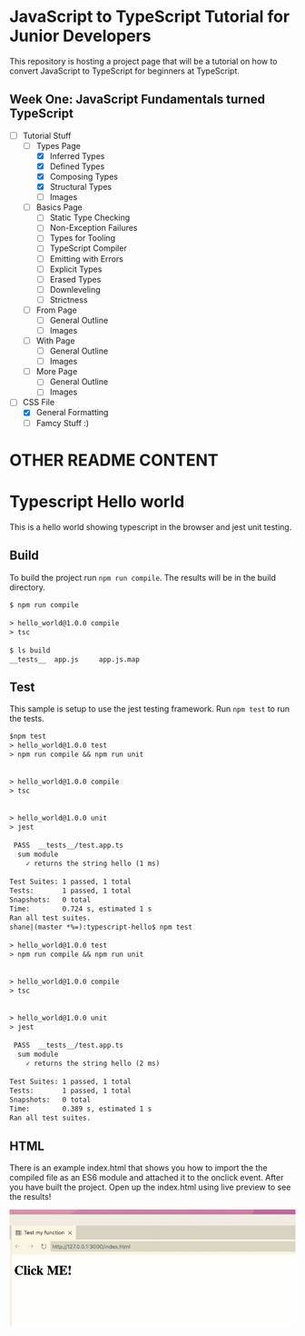 # JavaScript to TypeScript Tutorial for Junior Developers
This repository is hosting a project page that will be a tutorial on how to convert JavaScript to TypeScript for beginners at TypeScript.
## Week One: JavaScript Fundamentals turned TypeScript
- [ ] Tutorial Stuff
  - [ ] Types Page
    - [x] Inferred Types
    - [x] Defined Types
    - [x] Composing Types
    - [x] Structural Types
    - [ ] Images
  - [ ] Basics Page
    - [ ] Static Type Checking
    - [ ] Non-Exception Failures
    - [ ] Types for Tooling
    - [ ] TypeScript Compiler
    - [ ] Emitting with Errors
    - [ ] Explicit Types
    - [ ] Erased Types
    - [ ] Downleveling
    - [ ] Strictness
  - [ ] From Page
    - [ ] General Outline
    - [ ] Images
  - [ ] With Page
    - [ ] General Outline
    - [ ] Images
  - [ ] More Page
    - [ ] General Outline
    - [ ] Images
- [ ] CSS File
  - [x] General Formatting
  - [ ] Famcy Stuff :)
 
# OTHER README CONTENT

# Typescript Hello world

This is a hello world showing typescript in the browser and jest unit testing.

## Build

To build the project run `npm run compile`. The results will be in the build
directory.

```
$ npm run compile

> hello_world@1.0.0 compile
> tsc

$ ls build
__tests__  app.js     app.js.map
```

## Test

This sample is setup to use the jest testing framework. Run `npm test` to run
the tests.

```
$npm test
> hello_world@1.0.0 test
> npm run compile && npm run unit


> hello_world@1.0.0 compile
> tsc


> hello_world@1.0.0 unit
> jest

 PASS  __tests__/test.app.ts
  sum module
    ✓ returns the string hello (1 ms)

Test Suites: 1 passed, 1 total
Tests:       1 passed, 1 total
Snapshots:   0 total
Time:        0.724 s, estimated 1 s
Ran all test suites.
shane|(master *%=):typescript-hello$ npm test

> hello_world@1.0.0 test
> npm run compile && npm run unit


> hello_world@1.0.0 compile
> tsc


> hello_world@1.0.0 unit
> jest

 PASS  __tests__/test.app.ts
  sum module
    ✓ returns the string hello (2 ms)

Test Suites: 1 passed, 1 total
Tests:       1 passed, 1 total
Snapshots:   0 total
Time:        0.389 s, estimated 1 s
Ran all test suites.
```

## HTML

There is an example index.html that shows you how to import the the compiled
file as an ES6 module and attached it to the onclick event. After you have built
the project. Open up the index.html using live preview to see the results!

![screen capture](screen-capture.gif)
